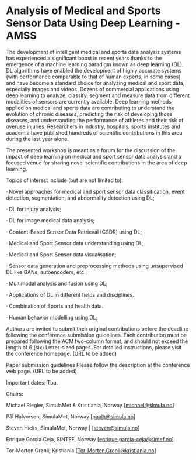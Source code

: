 # Analysis of Medical and Sports Sensor Data Using Deep Learning - AMSS

The development of intelligent medical and sports data analysis systems has experienced a significant boost in recent years thanks to the emergence of a machine learning paradigm known as deep learning (DL). DL algorithms have enabled the development of highly accurate systems (with performance comparable to that of human experts, in some cases) and have become a standard choice for analyzing medical and sport data, especially images and videos. Dozens of commercial applications using deep learning to analyze, classify, segment and measure data from different modalities of sensors are currently available. Deep learning methods applied on medical and sports data are contributing to understand the evolution of chronic diseases, predicting the risk of developing those diseases, and understanding the performance of athletes and their risk of overuse injuries. Researchers in industry, hospitals, sports institutes and academia have published hundreds of scientific contributions in this area during the last year alone.
 
The presented workshop is meant as a forum for the discussion of the impact of deep learning on medical and sport sensor data analysis and a focused venue for sharing novel scientific contributions in the area of deep learning.
 
Topics of interest include (but are not limited to):

·       Novel approaches for medical and sport sensor data classification, event detection, segmentation, and abnormality detection using DL;

·       DL for injury analysis;

·       DL for image medical data analysis;

·       Content-Based Sensor Data Retrieval (CSDR) using DL;

·       Medical and Sport Sensor data understanding using DL;

·       Medical and Sport Sensor data visualisation;

·       Sensor data generation and preprocessing methods using unsupervised DL like GANs,  autoencoders, etc.;

·       Multimodal analysis and fusion using DL;

·       Applications of DL in different fields and disciplines.

·       Combination  of Sports and health data.

·       Human behavior modelling using DL;

Authors are invited to submit their original contributions before the deadline following the conference submission guidelines. Each contribution must be prepared following the ACM two-column format, and should not exceed the length of 6 (six) Letter-sized pages. For detailed instructions, please visit the conference homepage. (URL to be added)
 
Paper submission guidelines
Please follow the description at the conference web page. (URL to be added)
 
Important dates: Tba.
 
Chairs:

Michael Riegler, SimulaMet & Krisitiania, Norway         	[michael@simula.no]

Pål Halvorsen, SimulaMet, Norway 					[paalh@simula.no]

Steven Hicks, SimulaMet, Norway		|			[steven@simula.no]

Enrique Garcia Ceja, SINTEF, Norway		        [enrique.garcia-ceja@sintef.no]

Tor-Morten Grønli, Kristiania [Tor-Morten.Gronli@kristiania.no]


